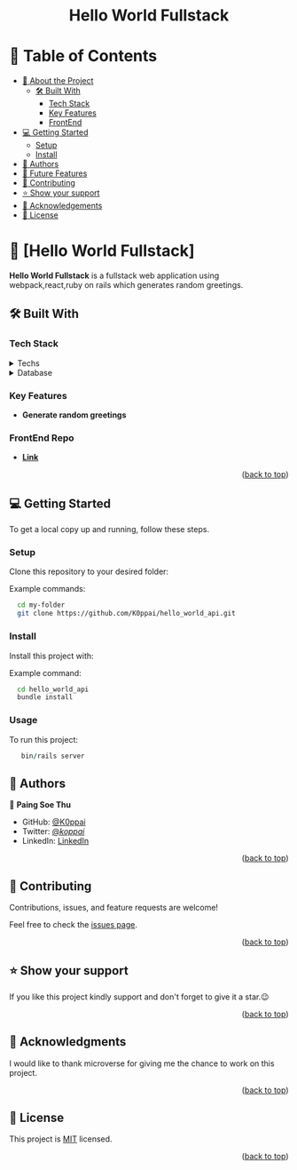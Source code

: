 <a name="readme-top"></a>

<div align="center">
  <h1><b>Hello World Fullstack</b></h1>
</div>

<!-- TABLE OF CONTENTS -->

# 📗 Table of Contents

- [📖 About the Project](#about-project)
  - [🛠 Built With](#built-with)
    - [Tech Stack](#tech-stack)
    - [Key Features](#key-features)
    - [FrontEnd](#Front-End)
- [💻 Getting Started](#getting-started)
  - [Setup](#setup)
  - [Install](#install)
- [👥 Authors](#authors)
- [🔭 Future Features](#future-features)
- [🤝 Contributing](#contributing)
- [⭐️ Show your support](#support)
- [🙏 Acknowledgements](#acknowledgements)
- [📝 License](#license)

<!-- PROJECT DESCRIPTION -->

# 📖 [Hello World Fullstack] <a name="about-project"></a>

**Hello World Fullstack** is a fullstack web application using webpack,react,ruby on rails which generates random greetings.

## 🛠 Built With <a name="built-with"></a>

### Tech Stack <a name="tech-stack"></a>

<details>
  <summary>Techs</summary>
  <ul>
    <li><a href="https://guides.rubyonrails.org/index.html">Ruby On Rails</a></li>
    <li><a href="https://guides.rubyonrails.org/index.html">React</a></li>
  </ul>
</details>
<details>
  <summary>Database</summary>
  <ul>
    <li><a href="https://www.postgresql.org/">PostgresSQL</a></li>
  </ul>
</details>

<!-- Features -->

### Key Features <a name="key-features"></a>

- **Generate random greetings**

### FrontEnd Repo <a name="key-features"></a>

- [**Link**](https://github.com/K0ppai/Hello_World_FrontEnd.git)



<p align="right">(<a href="#readme-top">back to top</a>)</p>

<!-- LIVE DEMO -->



<!-- GETTING STARTED -->

## 💻 Getting Started <a name="getting-started"></a>


To get a local copy up and running, follow these steps.



### Setup

Clone this repository to your desired folder:


Example commands:

```sh
  cd my-folder
  git clone https://github.com/K0ppai/hello_world_api.git
```


### Install

Install this project with:

Example command:

```sh
  cd hello_world_api
  bundle install
```
### Usage

To run this project:

```ruby
   bin/rails server
```


<!-- AUTHORS -->

## 👥 Authors <a name="authors"></a>



👤 **Paing Soe Thu**
- GitHub: [@K0ppai](https://github.com/K0ppai)
- Twitter: [@_koppai_](https://twitter.com/_koppai_)
- LinkedIn: [LinkedIn](https://www.linkedin.com/in/paingsoe-thu)


<p align="right">(<a href="#readme-top">back to top</a>)</p>

<!-- FUTURE FEATURES -->



<!-- CONTRIBUTING -->

## 🤝 Contributing <a name="contributing"></a>

Contributions, issues, and feature requests are welcome!

Feel free to check the [issues page](https://github.com/K0ppai/hello-rails-react/issues).

<p align="right">(<a href="#readme-top">back to top</a>)</p>

<!-- SUPPORT -->

## ⭐️ Show your support <a name="support"></a>


If you like this project kindly support and don't forget to give it a star.😉

<p align="right">(<a href="#readme-top">back to top</a>)</p>

<!-- ACKNOWLEDGEMENTS -->

## 🙏 Acknowledgments <a name="acknowledgements"></a>

I would like to thank microverse for giving me the chance to work on this project.

<p align="right">(<a href="#readme-top">back to top</a>)</p>


<!-- LICENSE -->

## 📝 License <a name="license"></a>

This project is [MIT](https://github.com/K0ppai/Budget_Buddy/blob/develop/LICENSE) licensed.


<p align="right">(<a href="#readme-top">back to top</a>)</p>
